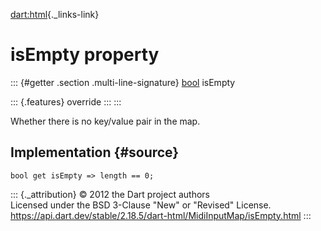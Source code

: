 [dart:html](../../dart-html/dart-html-library){._links-link}

isEmpty property
================

::: {#getter .section .multi-line-signature}
[bool](../../dart-core/bool-class) isEmpty

::: {.features}
override
:::
:::

Whether there is no key/value pair in the map.

Implementation {#source}
--------------

``` {.language-dart data-language="dart"}
bool get isEmpty => length == 0;
```

::: {._attribution}
© 2012 the Dart project authors\
Licensed under the BSD 3-Clause \"New\" or \"Revised\" License.\
<https://api.dart.dev/stable/2.18.5/dart-html/MidiInputMap/isEmpty.html>
:::
